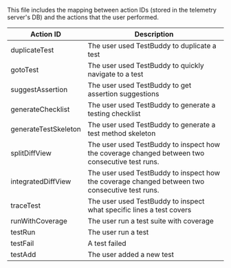 This file includes the mapping between action IDs (stored in the telemetry server's DB) and the actions
that the user performed.

| Action ID            | Description                                                                                     |
|----------------------|-------------------------------------------------------------------------------------------------|
| duplicateTest        | The user used TestBuddy to duplicate a test                                                     |
| gotoTest             | The user used TestBuddy to quickly navigate to a test                                           |
| suggestAssertion     | The user used TestBuddy to get assertion suggestions                                            |
| generateChecklist    | The user used TestBuddy to generate a testing checklist                                         |
| generateTestSkeleton | The user used TestBuddy to generate a test method skeleton                                      |
| splitDiffView        | The user used TestBuddy to inspect how the coverage changed between two consecutive test runs.  |
| integratedDiffView   | The user used TestBuddy to inspect how the coverage changed between two consecutive test runs.  |
| traceTest            | The user used TestBuddy to inspect what specific lines a test covers                            |
| runWithCoverage      | The user run a test suite with coverage                                                         |
| testRun              | The user run a test                                                                             |
| testFail             | A test failed                                                                                   |
| testAdd              | The user added a new test                                                                       |                                                                                 |                                                                                |